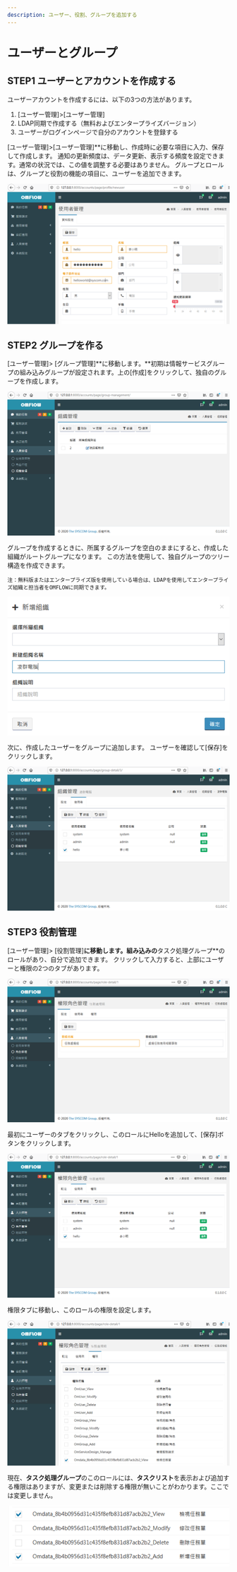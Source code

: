 ```yaml
---
description: ユーザー、役割、グループを追加する
---
```


# ユーザーとグループ

## STEP1  ユーザーとアカウントを作成する

ユーザーアカウントを作成するには、以下の3つの方法があります。

1. \[ユーザー管理]>\[ユーザー管理]
2. LDAP同期で作成する（無料およびエンタープライズバージョン）
3. ユーザーがログインページで自分のアカウントを登録する

\[ユーザー管理]>\[ユーザー管理]\*\*に移動し、作成時に必要な項目に入力、保存して作成します。 通知の更新頻度は、データ更新、表示する頻度を設定できます。通常の状況では、この値を調整する必要はありません。 グループとロールは、グループと役割の機能の項目に、ユーザーを追加できます。

![](<../.gitbook/assets/tu-pian- (42).png>)

## STEP2  グループを作る

\[ユーザー管理]> \[グループ管理]**に移動します。**初期は情報サービスグループの組み込みグループが設定されます。上の\[作成]をクリックして、独自のグループを作成します。

![](<../.gitbook/assets/tu-pian- (50).png>)

グループを作成するときに、所属するグループを空白のままにすると、作成した組織がルートグループになります。 この方法を使用して、独自グループのツリー構造を作成できます。

`注：無料版またはエンタープライズ版を使用している場合は、LDAPを使用してエンタープライズ組織と担当者をOMFLOWに同期できます。`

![](<../.gitbook/assets/tu-pian- (8).png>)

次に、作成したユーザーをグループに追加します。 ユーザーを確認して\[保存]をクリックします。

![](<../.gitbook/assets/tu-pian- (36).png>)

## STEP3  役割管理

\[ユーザー管理]> \[役割管理]**に移動します。組み込みの**タスク処理グループ\*\*のロールがあり、自分で追加できます。 クリックして入力すると、上部にユーザーと権限の2つのタブがあります。

![](<../.gitbook/assets/tu-pian- (52).png>)

最初にユーザーのタブをクリックし、このロールにHelloを追加して、\[保存]ボタンをクリックします。

![](<../.gitbook/assets/tu-pian- (12).png>)

権限タブに移動し、このロールの権限を設定します。

![](<../.gitbook/assets/tu-pian- (10).png>)

現在、**タスク処理グループ**のこのロールには、**タスクリスト**を表示および追加する権限はありますが、変更または削除する権限が無いことがわかります。ここでは変更しません。

![](<../.gitbook/assets/tu-pian- (6).png>)

